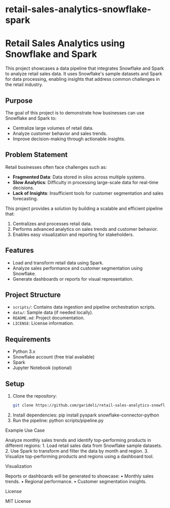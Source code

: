 # retail-sales-analytics-snowflake-spark
# Retail Sales Analytics using Snowflake and Spark

This project showcases a data pipeline that integrates Snowflake and Spark to analyze retail sales data. It uses Snowflake's sample datasets and Spark for data processing, enabling insights that address common challenges in the retail industry.

## Purpose
The goal of this project is to demonstrate how businesses can use Snowflake and Spark to:
- Centralize large volumes of retail data.
- Analyze customer behavior and sales trends.
- Improve decision-making through actionable insights.

## Problem Statement
Retail businesses often face challenges such as:
- **Fragmented Data**: Data stored in silos across multiple systems.
- **Slow Analytics**: Difficulty in processing large-scale data for real-time decisions.
- **Lack of Insights**: Insufficient tools for customer segmentation and sales forecasting.

This project provides a solution by building a scalable and efficient pipeline that:
1. Centralizes and processes retail data.
2. Performs advanced analytics on sales trends and customer behavior.
3. Enables easy visualization and reporting for stakeholders.

## Features
- Load and transform retail data using Spark.
- Analyze sales performance and customer segmentation using Snowflake.
- Generate dashboards or reports for visual representation.

## Project Structure
- `scripts/`: Contains data ingestion and pipeline orchestration scripts.
- `data/`: Sample data (if needed locally).
- `README.md`: Project documentation.
- `LICENSE`: License information.

## Requirements
- Python 3.x
- Snowflake account (free trial available)
- Spark
- Jupyter Notebook (optional)

## Setup
1. Clone the repository:
   ```bash
   git clone https://github.com/garideli/retail-sales-analytics-snowflake-spark.git
2.	Install dependencies:
pip install pyspark snowflake-connector-python
3.	Run the pipeline:
python scripts/pipeline.py

Example Use Case

Analyze monthly sales trends and identify top-performing products in different regions:
	1.	Load retail sales data from Snowflake sample datasets.
	2.	Use Spark to transform and filter the data by month and region.
	3.	Visualize top-performing products and regions using a dashboard tool.

Visualization

Reports or dashboards will be generated to showcase:
	•	Monthly sales trends.
	•	Regional performance.
	•	Customer segmentation insights.

License

MIT License
